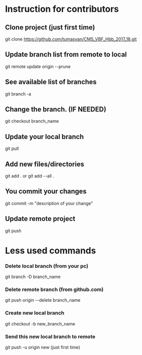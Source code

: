 # Instruction for contributors

## Clone project (just first time)
git clone https://github.com/tumasyan/CMS_VBF_Hbb_2017_18.git

## Update branch list from remote to local
git remote update origin --prune

## See available list of branches
git branch -a

## Change the branch. (IF NEEDED)
git checkout branch_name

## Update your local branch
git pull

## Add new files/directories
git add . 
    or
git add --all .

## You commit your changes
git commit -m "description of your change"

## Update remote project
git push





# Less used commands
### Delete local branch (from your pc)
git branch -D branch_name

### Delete remote branch (from github.com)
git push origin --delete branch_name

### Create new local branch
git checkout -b new_branch_name

### Send this new local branch to remote
git push -u origin new (just first time)

